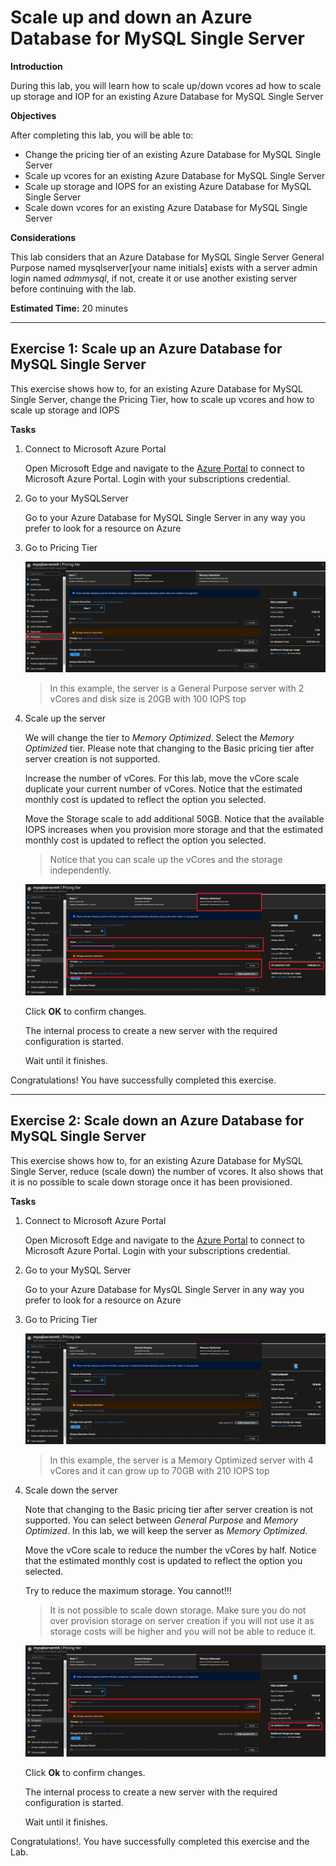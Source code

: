 # Scale up and down an Azure Database for MySQL Single Server

**Introduction**

During this lab, you will learn how to scale up/down vcores ad how to scale up storage and IOP for an existing Azure Database for MySQL Single Server

**Objectives**

After completing this lab, you will be able to: 

- Change the pricing tier of an existing Azure Database for MySQL Single Server
- Scale up vcores for an existing Azure Database for MySQL Single Server
- Scale up storage and IOPS for an existing Azure Database for MySQL Single Server
- Scale down vcores for an existing Azure Database for MySQL Single Server

**Considerations**

This lab considers that an Azure Database for MySQL Single Server General Purpose named mysqlserver[your name initials] exists with a server admin login named *admmysql*, if not, create it or use another existing server before continuing with the lab.

**Estimated Time:** 20 minutes

---

## Exercise 1: Scale up an Azure Database for MySQL Single Server

This exercise shows how to, for an existing Azure Database for MySQL Single Server, change the Pricing Tier, how to scale up vcores and how to scale up storage and IOPS

**Tasks**

1. Connect to Microsoft Azure Portal
    
   Open Microsoft Edge and navigate to the [Azure Portal](http://ms.portal.azure.com) to connect to Microsoft Azure Portal. Login with your subscriptions credential.

1. Go to your MySQLServer

   Go to your Azure Database for MySQL Single Server in any way you prefer to look for a resource on Azure

1. Go to Pricing Tier
    
   ![](Media/image0068.png)
    
   >In this example, the server is a General Purpose server with 2 vCores and disk size is 20GB with 100 IOPS top

1. Scale up the server
    
   We will change the tier to *Memory Optimized*. Select the *Memory Optimized* tier. Please note that changing to the Basic pricing tier after server creation is not supported.
       
   Increase the number of vCores. For this lab, move the vCore scale duplicate your current number of vCores. Notice that the estimated monthly cost is updated to reflect the option you selected.
   
   Move the Storage scale to add additional 50GB. Notice that the available IOPS increases when you provision more storage and that the estimated monthly cost is updated to reflect the option you selected.
    
   >Notice that you can scale up the vCores and the storage independently.
    
   ![](Media/image0069.png)
    
   Click **OK** to confirm changes.
    
   The internal process to create a new server with the required configuration is started.
    
   Wait until it finishes.

Congratulations! You have successfully completed this exercise.

---

## Exercise 2: Scale down an Azure Database for MySQL Single Server

This exercise shows how to, for an existing Azure Database for MySQL Single Server, reduce (scale down) the number of vcores. It also shows that it is no possible to scale down storage once it has been provisioned.

**Tasks**

1. Connect to Microsoft Azure Portal
    
   Open Microsoft Edge and navigate to the [Azure Portal](http://ms.portal.azure.com) to connect to Microsoft Azure Portal. Login with your subscriptions credential.

1. Go to your MySQL Server

   Go to your Azure Database for MysQL Single Server in any way you prefer to look for a resource on Azure

1. Go to Pricing Tier
    
   ![](Media/image0070.png)
    
   >In this example, the server is a Memory Optimized server with 4 vCores and it can grow up to 70GB with 210 IOPS top

1. Scale down the server
    
   Note that changing to the Basic pricing tier after server creation is not supported. You can select between *General Purpose* and *Memory Optimized*. In this lab, we will keep the server as *Memory Optimized*.
   
   Move the vCore scale to reduce the number the vCores by half. Notice that the estimated monthly cost is updated to reflect the option you selected.
    
   Try to reduce the maximum storage. You cannot!!!
    
   >It is not possible to scale down storage. Make sure you do not over provision storage on server creation if you will not use it as storage costs will be higher and you will not be able to reduce it.
    
   ![](Media/image0071.png)
    
   Click **Ok** to confirm changes.
    
   The internal process to create a new server with the required configuration is started.
    
   Wait until it finishes.

Congratulations!. You have successfully completed this exercise and the Lab.